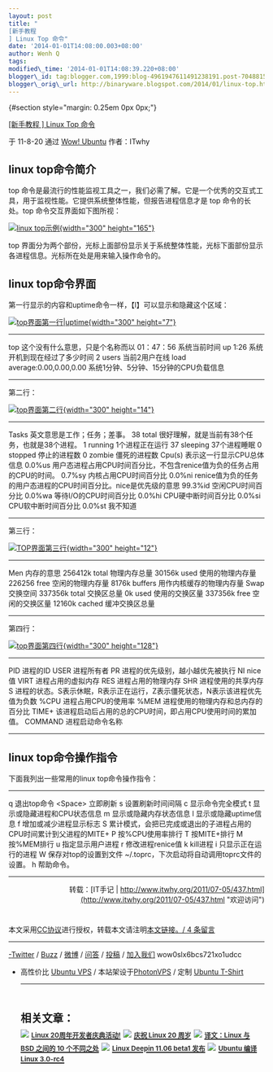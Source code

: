```yaml
--- 
layout: post 
title: "
[新手教程
] Linux Top 命令" 
date: '2014-01-01T14:08:00.003+08:00' 
author: Wenh Q
tags:
modified\_time: '2014-01-01T14:08:39.220+08:00' 
blogger\_id: tag:blogger.com,1999:blog-4961947611491238191.post-7048815750136249053
blogger\_orig\_url: http://binaryware.blogspot.com/2014/01/linux-top.html
---
```

<div dir="ltr">

 {#section style="margin: 0.25em 0px 0px;"}

<div>

[
[新手教程
] Linux Top 命令](http://wowubuntu.com/top.html)

</div>

<div style="margin-bottom: 0.5em;">

于 11-8-20 通过 [Wow! Ubuntu](http://wowubuntu.com/) 作者：ITwhy

</div>



[](https://www.blogger.com/null)linux top命令简介
-------------------------------------------------

top
命令是最流行的性能监视工具之一，我们必需了解。它是一个优秀的交互式工具，用于监视性能。它提供系统整体性能，但报告进程信息才是
top 命令的长处。top 命令交互界面如下图所视：

[![linux
top示例](http://www.itwhy.org/wp-content/uploads/2011/07/0bee708fb0d244e4503d922f-300x165.png){width="300"
height="165"}](http://www.itwhy.org/wp-content/uploads/2011/07/0bee708fb0d244e4503d922f.png)

top
界面分为两个部份，光标上面部份显示关于系统整体性能，光标下面部份显示各进程信息。光标所在处是用来输入操作命令的。

[](https://www.blogger.com/null)linux top命令界面
-------------------------------------------------

第一行显示的内容和uptime命令一样，【l】可以显示和隐藏这个区域：

[![top界面第一行|uptime](http://www.itwhy.org/wp-content/uploads/2011/07/766f5801ae8bbb1d728da54d-300x7.png){width="300"
height="7"}](http://www.itwhy.org/wp-content/uploads/2011/07/766f5801ae8bbb1d728da54d.png)

  ----------------------------- ---------------------------------------
  top                           这个没有什么意思，只是个名称而以
  01：47：56                    系统当前时间
  up 1:26                       系统开机到现在经过了多少时间
  2 users                       当前2用户在线
  load average:0.00,0.00,0.00   系统1分钟、5分钟、15分钟的CPU负载信息
  ----------------------------- ---------------------------------------

第二行：

[![top界面第二行](http://www.itwhy.org/wp-content/uploads/2011/07/341122ce6f63b01d93457ecf-300x14.png){width="300"
height="14"}](http://www.itwhy.org/wp-content/uploads/2011/07/341122ce6f63b01d93457ecf.png)

  ------------- ------------------------------------------------------------------------
  Tasks         英文意思是工作；任务；差事。
  38 total      很好理解，就是当前有38个任务，也就是38个进程。
  1 running     1个进程正在运行
  37 sleeping   37个进程睡眠
  0 stopped     停止的进程数
  0 zombie      僵死的进程数
  Cpu(s)        表示这一行显示CPU总体信息
  0.0%us        用户态进程占用CPU时间百分比，不包含renice值为负的任务占用的CPU的时间。
  0.7%sy        内核占用CPU时间百分比
  0.0%ni        renice值为负的任务的用户态进程的CPU时间百分比。nice是优先级的意思
  99.3%id       空闲CPU时间百分比
  0.0%wa        等待I/O的CPU时间百分比
  0.0%hi        CPU硬中断时间百分比
  0.0%si        CPU软中断时间百分比
  0.0%st        我不知道
  ------------- ------------------------------------------------------------------------

第三行：

[![TOP界面第三行](http://www.itwhy.org/wp-content/uploads/2011/07/fbe5c938e537a43ab9998f71-300x12.png){width="300"
height="12"}](http://www.itwhy.org/wp-content/uploads/2011/07/fbe5c938e537a43ab9998f71.png)

  --------------- --------------------------
  Men             内存的意思
  256412k total   物理内存总量
  30156k used     使用的物理内存量
  226256 free     空闲的物理内存量
  8176k buffers   用作内核缓存的物理内存量
  Swap            交换空间
  337356k total   交换区总量
  0k used         使用的交换区量
  337356k free    空闲的交换区量
  12160k cached   缓冲交换区总量
  --------------- --------------------------

第四行：

[![top界面第四行](http://www.itwhy.org/wp-content/uploads/2011/07/da7ab8ee32a807e5b3fb95b6-300x128.png){width="300"
height="128"}](http://www.itwhy.org/wp-content/uploads/2011/07/da7ab8ee32a807e5b3fb95b6.png)

  --------- ------------------------------------------------------------------------------
  PID       进程的ID
  USER      进程所有者
  PR        进程的优先级别，越小越优先被执行
  NI        nice值
  VIRT      进程占用的虚拟内存
  RES       进程占用的物理内存
  SHR       进程使用的共享内存
  S         进程的状态。S表示休眠，R表示正在运行，Z表示僵死状态，N表示该进程优先值为负数
  %CPU      进程占用CPU的使用率
  %MEM      进程使用的物理内存和总内存的百分比
  TIME+     该进程启动后占用的总的CPU时间，即占用CPU使用时间的累加值。
  COMMAND   进程启动命令名称
  --------- ------------------------------------------------------------------------------

[](https://www.blogger.com/null)linux top命令操作指令
-----------------------------------------------------

下面我列出一些常用的linux top命令操作指令：

  --------------- ---------------------------------------------------------------------
  q               退出top命令
  &lt;Space&gt;   立即刷新
  s               设置刷新时间间隔
  c               显示命令完全模式
  t               显示或隐藏进程和CPU状态信息
  m               显示或隐藏内存状态信息
  l               显示或隐藏uptime信息
  f               增加或减少进程显示标志
  S               累计模式，会把已完成或退出的子进程占用的CPU时间累计到父进程的MITE+
  P               按%CPU使用率排行
  T               按MITE+排行
  M               按%MEM排行
  u               指定显示用户进程
  r               修改进程renice值
  k               kill进程
  i               只显示正在运行的进程
  W               保存对top的设置到文件
~/.toprc，下次启动将自动调用toprc文件的设置。
  h               帮助命令。
  --------------- ---------------------------------------------------------------------

<div style="text-align: right;">

转载：[IT手记 |
http://www.itwhy.org/2011/07-05/437.html](http://www.itwhy.org/2011/07-05/437.html "欢迎访问")

</div>


#
本文采用[CC协议](http://creativecommons.org/licenses/by/2.5/cn/)进行授权，转载本文请注明[本文链接](http://wowubuntu.com/top.html "Permalink")[。/
4 条留言](https://www.blogger.com/null)


------------------------------------------------------------------------

[-](https://www.blogger.com/null)[Twitter](http://twitter.com/ubuntu_tips)
/ [Buzz](https://www.google.com/profiles/wowubuntucom) /
[微博](http://t.sina.com.cn/utips) / [问答](http://ask.wowubuntu.com/) /
[投稿](http://wowubuntu.com/submit) /
[加入我们](http://wowubuntu.com/join) wow0slx6bcs721xo1udcc

- 高性价比 [Ubuntu VPS](http://wowubuntu.com/vps.html) /
本站架设于[PhotonVPS](http://www.photonvps.com/billing/aff.php?aff=129)
/ 定制 [Ubuntu T-Shirt](http://tto.me/kfstee)

  ---------------------------------------------------------------------------------------------------------------------------------------------------------------------------------------------------------------------------------------------------------------------------------------------------------------------------------------
  **<span style="display: block!important; padding: 20px 0px 5px!important;">相关文章：</span>**
  ![](http://static.wumii.com/images/widget/widget_solidPoint.gif) [<span style="color: #333333; font-size: 13px!important; line-height: 1.65em;">Linux 20周年开发者庆典活动!</span>](http://app.wumii.com/ext/redirect.htm?url=http%3A%2F%2Fwowubuntu.com%2Flinux-20.html&from=http%3A%2F%2Fwowubuntu.com%2Ftop.html)
  ![](http://static.wumii.com/images/widget/widget_solidPoint.gif) [<span style="color: #333333; font-size: 13px!important; line-height: 1.65em;">庆祝 Linux 20 周岁</span>](http://app.wumii.com/ext/redirect.htm?url=http%3A%2F%2Fwowubuntu.com%2Flinux-20-year.html&from=http%3A%2F%2Fwowubuntu.com%2Ftop.html)
  ![](http://static.wumii.com/images/widget/widget_solidPoint.gif) [<span style="color: #333333; font-size: 13px!important; line-height: 1.65em;">译文：Linux 与 BSD 之间的 10 个不同之处</span>](http://app.wumii.com/ext/redirect.htm?url=http%3A%2F%2Fwowubuntu.com%2Flinux_vs_bsd.html&from=http%3A%2F%2Fwowubuntu.com%2Ftop.html)
  ![](http://static.wumii.com/images/widget/widget_solidPoint.gif) [<span style="color: #333333; font-size: 13px!important; line-height: 1.65em;">Linux Deepin 11.06 beta1 发布</span>](http://app.wumii.com/ext/redirect.htm?url=http%3A%2F%2Fwowubuntu.com%2Flinux-deepin-1106-beta1.html&from=http%3A%2F%2Fwowubuntu.com%2Ftop.html)
  ![](http://static.wumii.com/images/widget/widget_solidPoint.gif) [<span style="color: #333333; font-size: 13px!important; line-height: 1.65em;">Ubuntu 编译 Linux 3.0-rc4</span>](http://app.wumii.com/ext/redirect.htm?url=http%3A%2F%2Fwowubuntu.com%2Fubuntu-linux-3-0-rc4.html&from=http%3A%2F%2Fwowubuntu.com%2Ftop.html)
  ---------------------------------------------------------------------------------------------------------------------------------------------------------------------------------------------------------------------------------------------------------------------------------------------------------------------------------------

</div>
